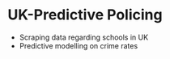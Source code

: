 # UK-Predictive Policing

* Scraping data regarding schools in UK
* Predictive modelling on crime rates
